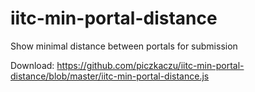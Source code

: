 # iitc-min-portal-distance
Show minimal distance between portals for submission

Download: https://github.com/piczkaczu/iitc-min-portal-distance/blob/master/iitc-min-portal-distance.js
